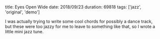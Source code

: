 title: Eyes Open Wide
date: 2018/09/23
duration: 69818
tags: ['jazz', 'original', 'demo']

I was actually trying to write some cool chords for possibly a dance track, but these were too jazzy for me to leave to something like that, so I wrote a little mini jazz tune.